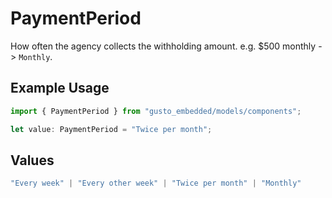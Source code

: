 # PaymentPeriod

How often the agency collects the withholding amount. e.g. $500 monthly -> `Monthly`.

## Example Usage

```typescript
import { PaymentPeriod } from "gusto_embedded/models/components";

let value: PaymentPeriod = "Twice per month";
```

## Values

```typescript
"Every week" | "Every other week" | "Twice per month" | "Monthly"
```